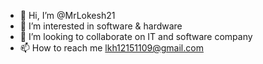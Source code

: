 - 👋 Hi, I’m @MrLokesh21
- 👀 I’m interested in software & hardware 
- 💞️ I’m looking to collaborate on IT and software company
- 📫 How to reach me lkh12151109@gmail.com

<!---
MrLokesh21/MrLokesh21 is a ✨ special ✨ repository because its `README.md` (this file) appears on your GitHub profile.
You can click the Preview link to take a look at your changes.
--->
